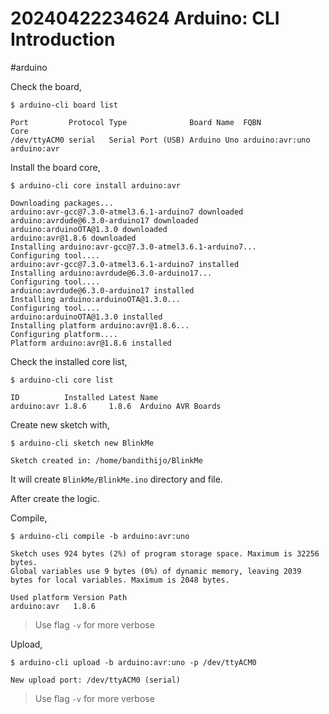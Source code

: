 # 20240422234624 Arduino: CLI Introduction

#arduino

Check the board,

```terminal
$ arduino-cli board list
```

```
Port         Protocol Type              Board Name  FQBN            Core
/dev/ttyACM0 serial   Serial Port (USB) Arduino Uno arduino:avr:uno arduino:avr
```

Install the board core,

```terminal
$ arduino-cli core install arduino:avr
```

```
Downloading packages...
arduino:avr-gcc@7.3.0-atmel3.6.1-arduino7 downloaded
arduino:avrdude@6.3.0-arduino17 downloaded
arduino:arduinoOTA@1.3.0 downloaded
arduino:avr@1.8.6 downloaded
Installing arduino:avr-gcc@7.3.0-atmel3.6.1-arduino7...
Configuring tool....
arduino:avr-gcc@7.3.0-atmel3.6.1-arduino7 installed
Installing arduino:avrdude@6.3.0-arduino17...
Configuring tool....
arduino:avrdude@6.3.0-arduino17 installed
Installing arduino:arduinoOTA@1.3.0...
Configuring tool....
arduino:arduinoOTA@1.3.0 installed
Installing platform arduino:avr@1.8.6...
Configuring platform....
Platform arduino:avr@1.8.6 installed
```

Check the installed core list,

```terminal
$ arduino-cli core list
```

```
ID          Installed Latest Name
arduino:avr 1.8.6     1.8.6  Arduino AVR Boards
```

Create new sketch with,

```
$ arduino-cli sketch new BlinkMe
```

```
Sketch created in: /home/bandithijo/BlinkMe
```

It will create `BlinkMe/BlinkMe.ino` directory and file.

After create the logic.

Compile,

```terminal
$ arduino-cli compile -b arduino:avr:uno
```

```
Sketch uses 924 bytes (2%) of program storage space. Maximum is 32256 bytes.
Global variables use 9 bytes (0%) of dynamic memory, leaving 2039 bytes for local variables. Maximum is 2048 bytes.

Used platform Version Path
arduino:avr   1.8.6
```

> Use flag `-v` for more verbose

Upload,

```terminal
$ arduino-cli upload -b arduino:avr:uno -p /dev/ttyACM0
```

```
New upload port: /dev/ttyACM0 (serial)
```

> Use flag `-v` for more verbose



[^1]: [blog.arduino.cc: _arduino-cli an introduction_](https://blog.arduino.cc/2020/03/13/arduino-cli-an-introduction/)
